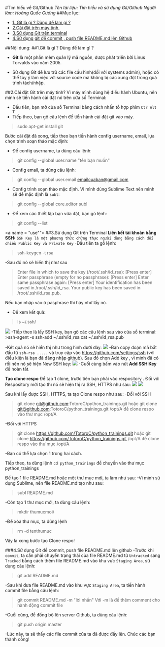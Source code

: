 #Tìm hiểu về Git/Github
*Tên tài liệu: Tìm hiểu và sử dụng Git/Github*
*Người làm: Hoàng Quốc Cường*
##Mục lục:
- [1. Git là gì ? Dùng để làm gì ?](#git)
- [2.Cài đặt trên máy tính.](#install)
- [3.Sử dụng Git trên terminal](#use)
- [4.Sử dụng git để commit , push file README.md lên Github](#commit)

##Nội dung:
<a name = "git"></a>
##1.Git là gì ? Dùng để làm gì ?
<ul>
	<li><p><b>Git</b> là một phần mêm quản lý mã nguồn, được phát triển bởi Linus Torvalds vào năm 2005.</p></li>
	<li><p>Sử dụng Git để lưu trữ các file cấu hình(đối với systems admin), hoặc có thể  tùy ý làm việc với source code mà không bị các xung đột trong quá trình tách/nhập.</p></li>
</ul>
<a name = "install"></a>
##2.Cài đặt Git trên máy tính?
Vì máy mình dùng hệ điều hành Ubuntu, nên mình sẽ tiến hành cài đặt nó trên cửa sổ Terminal:

-  Đầu tiên, bạn mở cửa sổ Terminal bằng cách nhấn tổ hợp phím `Ctr Alt T`
-  Tiếp theo, bạn gõ câu lệnh để tiến hành cài đặt git vào máy.
>sudo apt-get install git

Bước cài đặt đã xong, tiếp theo bạn tiến hành config username, email, lựa chọn trình soạn thảo mặc định:

- Để config username, ta dùng câu lệnh: 
>git config --global user.name "tên bạn muốn"
- Config email, ta dùng câu lệnh: 
>git config --global user.email emailcuaban@gmail.com
- Config trình soạn thảo mặc định. Vì mình dùng Sublime Text nên mình sẽ để mặc định là `subl`: 
>git config --global core.editor subl 
- Để xem các thiết lập bạn vừa đặt, bạn gõ lệnh:
>git config --list

<a name = "use""></a>
##3.Sử dụng Git trên Terminal
<b>Liên kết tài khoản bằng SSH:</b>
`SSH Key là một phương thức chứng thực người dùng bằng cách đối chiều Public Key và Private Key`
-Đầu tiên ta gõ lệnh:
>ssh-keygen -t rsa

-Sau đó nó sẽ hiển thị như sau 
>Enter file in which to save the key (/root/.ssh/id_rsa): [Press enter]
Enter passphrase (empty for no passphrase): [Press enter]
Enter same passphrase again: [Press enter]
Your identification has been saved in /root/.ssh/id_rsa.
Your public key has been saved in /root/.ssh/id_rsa.pub.

Nếu bạn nhập vào ô pasphrase thì hãy nhớ lấy nó.

- Để xem kết quả:
>ls ~/.ssh/

<img src = "http://i.imgur.com/BtTv0Na.jpg">
-Tiếp theo là lấy SSH key, bạn gõ các câu lệnh sau vào cửa sổ terminal:
>ssh-agent -s
ssh-add ~/.ssh/id_rsa
cat ~/.ssh/id_rsa.pub

-Kết quả nó sẽ hiển thị như trong hình dưới đây:
<img src = "http://i.imgur.com/SCDJCtM.png">
-Bạn copy đoạn mã bắt đầu từ `ssh-rsa .....` và truy cập vào https://github.com/settings/ssh (với điều kiện là bạn đã đăng nhập github). Sau đó chọn Add key , vì mình đã có rồi nên nó sẽ hiện New SSH key:
<img src ="http://i.imgur.com/wuSzFxA.jpg">
-Cuối cùng bấm vào nút **Add SSH Key** để hoàn tất.

**Tạo clone respo**
Để tạo 1 clone, trước tiên bạn phải vào respository . Đối với Respository mới tạo thì nó sẽ hiện thị ra SSH, HTTPS như sau:
<img src = "http://i.imgur.com/54SN7uA.jpg">
<img src = "http://i.imgur.com/jyJyLqA.jpg">

Sau khi lấy được SSH, HTTPS, ta tạo Clone respo như sau: 
-Đối với SSH
>git clone git@github.com:TotoroC/python_trainings.git
hoặc
git clone git@github.com:TotoroC/python_trainings.git /opt/A để clone respo vào thư mục /opt/A

-Đối với HTTPS
>git clone https://github.com/TotoroC/python_trainings.git
hoặc
git clone https://github.com/TotoroC/python_trainings.git /opt/A để clone respo vào thư mục /opt/A

-Bạn có thể lựa chọn 1 trong hai cách.

Tiếp theo, ta dùng lệnh `cd python_trainings` để chuyển vào thư mục python_trainings

Để tạo 1 file README.md hoặc một thư mục mới, ta làm như sau:
-Vì mình sử dụng Sublime, nên file README.md tạo như sau:
>subl README.md

-Còn tạo 1 thư mục mới, ta dùng câu lệnh:
>mkdir thumucmoi/

-Để xóa thư mục, ta dùng lệnh
>rm -d tenthumuc

Vậy là xong bước tạo Clone respo!

<a name = "commit"></a>
###4.Sử dụng Git để commit, push file README.md lên github
-Trước khi `commit`, ta cần phải chuyển trạng thái của file README.md từ `Untracked` sang `Tracked` bằng cách thêm file README.md vào khu vực `Staging Area`, sử dụng câu lệnh:
>git add README.md


-Sau khi đưa file README.md vào khu vực `Staging Area`, ta tiến hành commit file bằng câu lệnh:
>git commit README.md -m "lời nhắn"
Với -m là để thêm comment  cho hành động commit file

-Cuối cùng, để đồng bộ lên server Github, ta dùng câu lệnh:
>git push origin master

-Lúc này, ta sẽ thấy các file commit của ta đã được đẩy lên. Chúc các bạn thành công!




